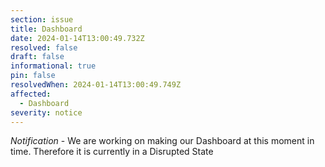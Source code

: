 ```yaml
---
section: issue
title: Dashboard
date: 2024-01-14T13:00:49.732Z
resolved: false
draft: false
informational: true
pin: false
resolvedWhen: 2024-01-14T13:00:49.749Z
affected:
  - Dashboard
severity: notice
---
```

*Notification* - We are working on making our Dashboard at this moment in time. Therefore it is currently in a Disrupted State